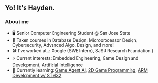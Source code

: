 ## Yo! It's Hayden.
### About me
- 🖥️ Senior Computer Engineering Student @ San Jose State
- 🔭 Taken courses in Database Design, Microprocessor Design, Cybersecurity, Advanced Algo. Design, and more!
- 🛠️ I've worked at..: Google (SWE Intern), SJSU Research Foundation (
- ⚡ Current interests: Embedded Engineering, Game Design and Development, Artificial Intelligence
- 🧠 Currently learning: [Game Agent AI](https://www.kaggle.com/learn/intro-to-game-ai-and-reinforcement-learning), [2D Game Programming](https://therealpenaz91.itch.io/2dgd-f0th), [ARM Development w/ STM32](https://www.carminenoviello.com/mastering-stm32/)


<!--
**haydenjones-ml/haydenjones-ml** is a ✨ _special_ ✨ repository because its `README.md` (this file) appears on your GitHub profile.

Here are some ideas to get you started:

- 🔭 I’m currently working on ...
- 🌱 I’m currently learning ...
- 👯 I’m looking to collaborate on ...
- 🤔 I’m looking for help with ...
- 💬 Ask me about ...
- 📫 How to reach me: ...
- 😄 Pronouns: ...
- ⚡ Fun fact: ...
-->
